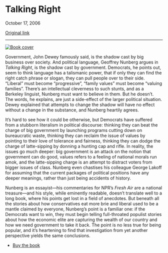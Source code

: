 Talking Right
=============

October 17, 2006

[Original link](http://www.aaronsw.com/weblog/talkingright)

* * * * *

[![Book
cover](image1_talkingright)](http://books.theinfo.org/go/1586483862)

Government, John Dewey famously said, is the shadow cast by big business
over society. And political language, Geoffrey Nunberg argues in
*Talking Right*, is the shadow cast by government. Democrats, he points
out, seem to think language has a talismanic power, that if only they
can find the right catch phrase or slogan, they can pull people over to
their side. “Liberal” must become “progressive”, “family values” must
become “valuing families”. There’s an intellectual cleverness to such
stunts, and as a Berkeley linguist, Nunberg must want to believe in
them. But he doesn’t. The words, he explains, are just a side-effect of
the larger political situation. Dewey explained that attempts to change
the shadow will have no effect without a change in the substance, and
Nunberg heartily agrees.

It’s hard to see how it could be otherwise, but Democrats have suffered
from a stubborn literalism in political discourse: thinking they can
beat the charge of big government by launching programs cutting down on
bureaucratic waste, thinking they can reclaim the issue of values by
pointing to their love of tolerance and fairness, thinking they can
dodge the charge of latte-sipping by donning a hunting cap and rifle. In
reality, the issues go much deeper: big government is an attack on the
notion that government can do good, values refers to a feeling of
national morals run amok, and the latte-sipping charge is an attempt to
distract voters from bigger issues of class. Nunberg even chastises his
colleague George Lakoff for assuming that the current packages of
political positions have any deeper meanings, rather than just being
accidents of history.

Nunberg is an essayist—his commentaries for NPR’s *Fresh Air* are a
national treasure—and his style, while eminently readable, doesn’t
translate well to a long book, where his points get lost in a field of
anecdotes. But beneath all the stories about how conservatives eat more
brie and liberal used to be a mantle claimed by everyone, Nunberg’s
point is a familiar one: if the Democrats want to win, they must begin
telling full-throated populist stories about how the economic elite are
capturing the wealth of our country and how we need government to take
it back. The point is no less true for being popular, and it’s
heartening to find that investigation from yet another perspective
yields the same conclusions.

-   [Buy the book](http://books.theinfo.org/go/1586483862)


[image1_talkingright]: image1_talkingright.jpg